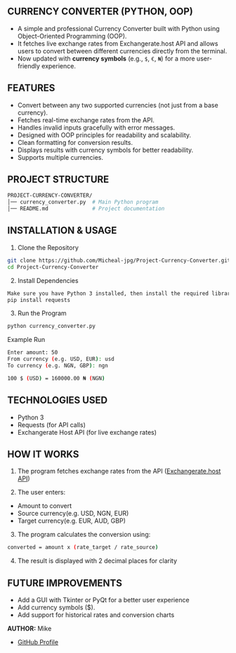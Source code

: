 ## CURRENCY CONVERTER (PYTHON, OOP)
-   A simple and professional Currency Converter built with Python using Object-Oriented Programming (OOP).
-   It fetches live exchange rates from Exchangerate.host API and allows users to convert between different currencies directly from the terminal.
-   Now updated with **currency symbols** (e.g., `$`, `€`, `₦`) for a more user-friendly experience.  


## FEATURES
- Convert between any two supported currencies (not just from a base currency).
- Fetches real-time exchange rates from the API.
- Handles invalid inputs gracefully with error messages.
- Designed with OOP principles for readability and scalability.
- Clean formatting for conversion results.
- Displays results with currency symbols for better readability.
- Supports multiple currencies.

## PROJECT STRUCTURE
```bash
PROJECT-CURRENCY-CONVERTER/
│── currency_converter.py  # Main Python program
│── README.md              # Project documentation
```          

## INSTALLATION & USAGE
1. Clone the Repository
```bash
git clone https://github.com/Micheal-jpg/Project-Currency-Converter.git 
cd Project-Currency-Converter
```

2. Install Dependencies
```bash
Make sure you have Python 3 installed, then install the required library:
pip install requests
```

3. Run the Program
```bash
python currency_converter.py
```
Example Run
```bash
Enter amount: 50
From currency (e.g. USD, EUR): usd
To currency (e.g. NGN, GBP): ngn

100 $ (USD) = 160000.00 ₦ (NGN)
```

## TECHNOLOGIES USED
- Python 3
- Requests (for API calls)
- Exchangerate Host API (for live exchange rates)



## HOW IT WORKS
1. The program fetches exchange rates from the API
([Exchangerate.host API](https://open.er-api.com/v6/latest/USD))

2. The user enters:
- Amount to convert
- Source currency(e.g. USD, NGN, EUR)
- Target currency(e.g. EUR, AUD, GBP)

3. The program calculates the conversion using:
```bash
converted = amount x (rate_target / rate_source)
```

4. The result is displayed with 2 decimal places for clarity

## FUTURE IMPROVEMENTS
- Add a GUI with Tkinter or PyQt for a better user experience
- Add currency symbols ($).
- Add support for historical rates and conversion charts


**AUTHOR:** Mike
- [GitHub Profile](https://github.com/Micheal-jpg)